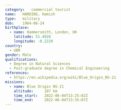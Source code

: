 ```yaml
---
category:	commercial tourist
name:	HARDING, Hamish
type:	military
dob:	1964-06-24
birthplace:
  - name: Hammersmith, London, UK
    latitude: 51.4928
    longitude: -0.2229
country:
  - GBR
gender:	Male
qualifications:
  - Degree in Natural Sciences
  - Post-graduate degree in Chemical Engineering
references:
  - https://en.wikipedia.org/wiki/Blue_Origin_NS-21
missions:
  - name: Blue Origin NS-21
    altitude:     107 km
    time_start:   2022-06-04T13:25:02Z
    time_end:     2022-06-04T13:35:07Z
---
```

